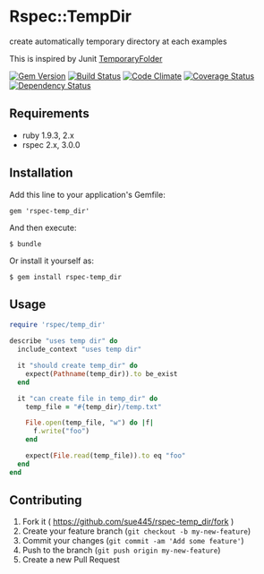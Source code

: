# Rspec::TempDir

create automatically temporary directory at each examples

This is inspired by Junit [TemporaryFolder](http://junit.org/javadoc/4.9/org/junit/rules/TemporaryFolder.html)

[![Gem Version](https://badge.fury.io/rb/rspec-temp_dir.svg)](http://badge.fury.io/rb/rspec-temp_dir)
[![Build Status](https://travis-ci.org/sue445/rspec-temp_dir.svg)](https://travis-ci.org/sue445/rspec-temp_dir)
[![Code Climate](https://codeclimate.com/github/sue445/rspec-temp_dir.png)](https://codeclimate.com/github/sue445/rspec-temp_dir)
[![Coverage Status](https://img.shields.io/coveralls/sue445/rspec-temp_dir.svg)](https://coveralls.io/r/sue445/rspec-temp_dir)
[![Dependency Status](https://gemnasium.com/sue445/rspec-temp_dir.svg)](https://gemnasium.com/sue445/rspec-temp_dir)

## Requirements
* ruby 1.9.3, 2.x
* rspec 2.x, 3.0.0

## Installation

Add this line to your application's Gemfile:

    gem 'rspec-temp_dir'

And then execute:

    $ bundle

Or install it yourself as:

    $ gem install rspec-temp_dir

## Usage

```ruby
require 'rspec/temp_dir'

describe "uses temp dir" do
  include_context "uses temp dir"

  it "should create temp_dir" do
    expect(Pathname(temp_dir)).to be_exist
  end

  it "can create file in temp_dir" do
    temp_file = "#{temp_dir}/temp.txt"

    File.open(temp_file, "w") do |f|
      f.write("foo")
    end

    expect(File.read(temp_file)).to eq "foo"
  end
end
```

## Contributing

1. Fork it ( https://github.com/sue445/rspec-temp_dir/fork )
2. Create your feature branch (`git checkout -b my-new-feature`)
3. Commit your changes (`git commit -am 'Add some feature'`)
4. Push to the branch (`git push origin my-new-feature`)
5. Create a new Pull Request
